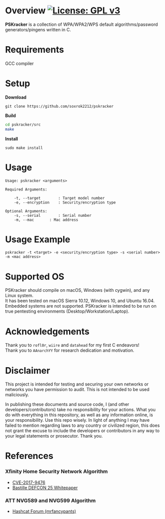 # Overview [![License: GPL v3](https://img.shields.io/badge/License-GPL%20v3-blue.svg)](https://github.com/soxrok2212/PSKracker/blob/master/LICENSE)

**PSKracker** is a collection of WPA/WPA2/WPS default algorithms/password generators/pingens written in C.

# Requirements

GCC compiler

# Setup

**Download**

`git clone https://github.com/soxrok2212/pskracker`

**Build**

```bash
cd pskracker/src
make
```

**Install**

`sudo make install`

# Usage

```
Usage: pskracker <arguments>

Required Arguments:

	-t, --target		: Target model number
	-e, --encryption	: Security/encryption type

Optional Arguments:
	-s, --serial		: Serial number
	-m, --mac		: Mac address

```

# Usage Example

`pskracker -t <target> -e <security/encryption type> -s <serial number> -m <mac address>`

# Supported OS

PSKracker should compile on macOS, Windows (with cygwin), and any Linux system.  
It has been tested on macOS Sierra 10.12, Windows 10, and Ubuntu 16.04.  
Embedded systems are not supported. PSKracker is intended to be run on true pentesting environments (Desktop/Workstation/Laptop).

# Acknowledgements

Thank you to `rofl0r`, `wiire` and `datahead` for my first C endeavors!  
Thank you to `AAnarchYY` for research dedication and motivation.

# Disclaimer

This project is intended for testing and securing your own networks or networks you have permission to audit. This is not intended to be used maliciously.

In publishing these documents and source code, I (and other developers/contributors) take no responsibility for your actions. What you do with everything in this repository, as well as any information online, is your responsibility. Use this repo wisely. In light of anything I may have failed to mention regarding laws to any country or civilized region, this does not grant the excuse to include the developers or contributors in any way to your legal statements or prosecutor. Thank you.

# References

### Xfinity Home Security Network Algorithm
* [CVE-2017-9476](https://nvd.nist.gov/vuln/detail/CVE-2017-9476)
* [Bastille DEFCON 25 Whitepaper](https://github.com/BastilleResearch/CableTap/blob/master/doc/pdf/DEFCON-25-Marc-Newlin-CableTap-White-Paper.pdf)

### ATT NVG589 and NVG599 Algorithm
* [Hashcat Forum (mrfancypants)](https://hashcat.net/forum/thread-6170-post-35739.html#pid35739)

